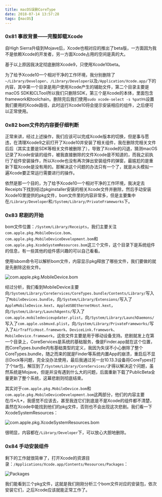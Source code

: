 ```yaml
---
title: macOS误删CoreType
date: 2018-07-14 13:57:28
tags: [macOS]
---
```


### 0x81 事故背景——完整卸载Xcode

自High Sierra升级到Mojave后，Xcode也相对应的推出了beta版，一方面因为我不是依赖Xcode的开发者，另一方面Xcode占用的空间是真的大。

基于以上原因我决定彻底删除Xcode9，只使用Xcode10beta。

为了给予Xcode10一个相对干净的工作环境，我分别删除了`~/Library/Developer`、`/Library/Developer`以及`/Application/Xcode.app/`下的内容，其中第一个目录是用户使用Xcode产生的辅助文件，第二个目录主要是macOS SDK和CLTool所以我们只删除SDK，第三个是Xcode的本体，里面包含framework和toolchain。删除完后我们使用`sudo xcode-select -s %path%`设置我们要用的Xcode路径，此时运行Xcode10将会提示安装相应的组件，之后便可以正常使用。

### 0x82 bom文件的内容要仔细判断

正常来讲，经过上述操作，我们应该可以完成Xcode版本的切换，但是事与愿违，在清理Xcode9之前打开了Xcode10并安装了相关组件，我在删除完相关文件后后（其实主要是SDK等相关文件被删除了），导致了Xcode的闪退，猜测macOS记录了Xcode安装的组件，被我直接删除的文件Xcode是不知道的，而我之前执行了组件安装操作，所以Xcode也没有再次弹出安装组件的弹窗，最尴尬的是重新下载Xcode是没有用的。那解决这个问题的办法只有一个了，就是从头模拟一遍Xcode要正常运行需要进行的操作。

依然是那一个目的，为了给予Xcode10一个相对干净的工作环境，我决定去Receipts下找到经过pkginstaller安装的相关Xcode文件并删除，然后手动安装Xcode10里提供的pkg文件，bom文件里的内容非常多，但是主要集中在`/Library/Developer`和`/System/Library/PrivateFrameworks`下。

### 0x83 悲剧的开始

bom文件位置：`/System/Library/Receipts`，我们主要关注`com.apple.pkg.MobileDevice.bom`、`com.apple.pkg.MobileDeviceDevelopment.bom`和`com.apple.pkg.XcodeSystemResources.bom`这三个文件，这个目录下是系统组件的信息，有一些其他的组件感兴趣的可以自己看看。

使用lsbom命令可以解析bom文件，内容显示pkg释放了哪些文件，我们要做的就是先删除这些文件。

![com.apple.pkg.MobileDevice.bom](/images/2018_07-14_01.png)

经过分析，我们看到MobileDevice主要向`/System/Library/CoreServices/CoreTypes.bundle/Contents/Library/`写入了`MobileDevices.bundle`，向`/System/Library/Extensions/`写入了`AppleMobileDevice.kext`、`AppleUSBEthernetHost.kext`，向`/System/Library/LaunchAgents/`写入了`com.apple.mobiledeviceupdater.plist`，向`/System/Library/LaunchDaemons/`写入了`com.apple.usbmuxd.plist`，向`/System/Library/PrivateFrameworks/`写入了`AirTrafficHost.framework`、`DeviceLink.framework`、`MobileDevice.framework`，这些文件主要是用于移动设备支持。悲剧就发上在第一个目录上，CoreServices是系统的基础服务，像是Finder.app就在这个位置，而CoreTypes.bundle内有基础类型的定义，我因为失误不小心删除了整个CoreTypes.bundle，随之而来的就是Finder等系统内置App的崩溃，重启后不显示Dock等问题，完全没办法使用，最后我通过另一台10.13.3设备将CoreTypes打了个tar包，解压到了`/System/Library/CoreServices/`才得以解决这个问题，虽然系统是Mojave，但是并没有遇到什么大的问题，后面重新下载了PublicBeta全量更新了整个系统，这幕悲剧则彻底结束。

其实对于`com.apple.pkg.MobileDevice.bom`和`com.apple.pkg.MobileDeviceDevelopment.bom`这两部分，他们的内容主要在/S*/L*，我感觉不应该去，甚至我连它们到底是不是Xcode的组件都不清楚，虽然在Xcode中能找到他们的pkg文件，否则也不会出现这次悲剧。我们看一下XcodeSystemResources：

![com.apple.pkg.XcodeSystemResources.bom](/images/2018_07-14_02.png)

很明显，内容都在`/Library/Developer`下，可以放心大胆地删除。

### 0x84 手动安装组件

剩下的工作就很简单了，打开Xcode的资源目录：`/Applications/Xcode.app/Contents/Resources/Packages`：

![Packages](/images/2018_07-14_03.png)

我们能看到三个pkg文件，这就是我们刚刚分析三个bom文件对应的安装包，依次安装它们，之后Xcode应该就能正常工作了。
